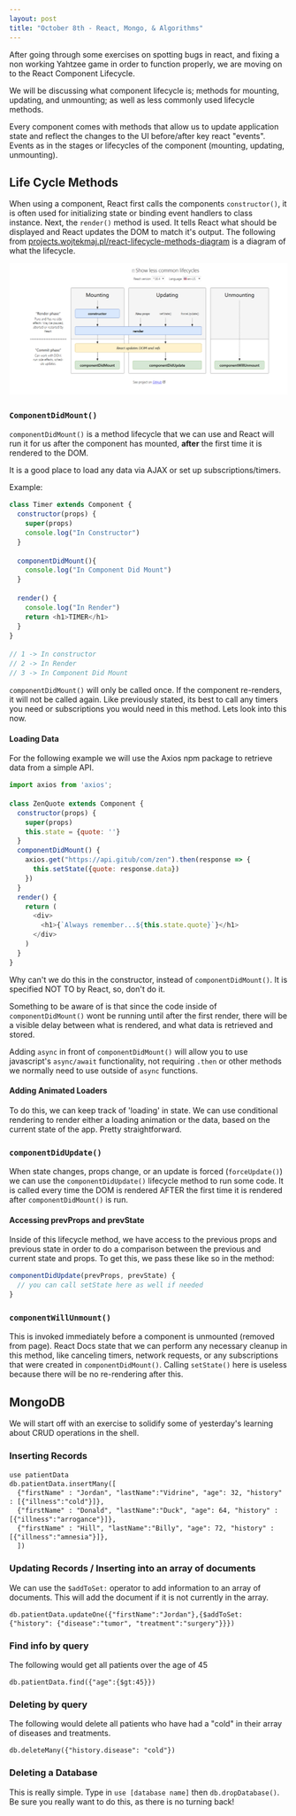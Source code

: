 ```yaml
---
layout: post
title: "October 8th - React, Mongo, & Algorithms"
---
```

After going through some exercises on spotting bugs in react, and fixing a non working Yahtzee game in order to function properly, we are moving on to the React Component Lifecycle.

We will be discussing what component lifecycle is; methods for mounting, updating, and unmounting; as well as less commonly used lifecycle methods.

Every component comes with methods that allow us to update application state and reflect the changes to the UI before/after key react "events". Events as in the stages or lifecycles of the component (mounting, updating, unmounting).

<!--more-->

## Life Cycle Methods

When using a component, React first calls the components `constructor()`, it is often used for initializing state or binding event handlers to class instance. Next, the `render()` method is used. It tells React what should be displayed and React updates the DOM to match it's output. The following from [projects.wojtekmaj.pl/react-lifecycle-methods-diagram](projects.wojtekmaj.pl/react-lifecycle-methods-diagram) is a diagram of what the lifecycle.

<img src="/assets/img/lifecycle-diagram.png" width="700"/>

### `ComponentDidMount()`

`componentDidMount()` is a method lifecycle that we can use and React will run it for us after the component has mounted, **after** the first time it is rendered to the DOM.

It is a good place to load any data via AJAX or set up subscriptions/timers.

Example:
```javascript
class Timer extends Component {
  constructor(props) {
    super(props)
    console.log("In Constructor")
  }

  componentDidMount(){
    console.log("In Component Did Mount")
  }

  render() {
    console.log("In Render")
    return <h1>TIMER</h1>
  }
}

// 1 -> In constructor
// 2 -> In Render
// 3 -> In Component Did Mount
```
`componentDidMount()` will only be called once. If the component re-renders, it will not be called again. Like previously stated, its best to call any timers you need or subscriptions you would need in this method. Lets look into this now.

#### Loading Data
For the following example we will use the Axios npm package to retrieve data from a simple API.

```javascript
import axios from 'axios';

class ZenQuote extends Component {
  constructor(props) {
    super(props)
    this.state = {quote: ''}
  }
  componentDidMount() {
    axios.get("https://api.gitub/com/zen").then(response => {
      this.setState({quote: response.data})
    })
  }
  render() {
    return (
      <div>
        <h1>{`Always remember...${this.state.quote}`}</h1>
      </div>
    )
  }
}
```

Why can't we do this in the constructor, instead of `componentDidMount()`. It is specified NOT TO by React, so, don't do it.

Something to be aware of is that since the code inside of `componentDidMount()` wont be running until after the first render, there will be a visible delay between what is rendered, and what data is retrieved and stored.

Adding `async` in front of `componentDidMount()` will allow you to use javascript's `async/await` functionality, not requiring `.then` or other methods we normally need to use outside of `async` functions.

#### Adding Animated Loaders
To do this, we can keep track of 'loading' in state. We can use conditional rendering to render either a loading animation or the data, based on the current state of the app. Pretty straightforward.

### `componentDidUpdate()`
When state changes, props change, or an update is forced (`forceUpdate()`) we can use the `componentDidUpdate()` lifecycle method to run some code. It is called every time the DOM is rendered AFTER the first time it is rendered after `componentDidMount()` is run.

#### Accessing prevProps and prevState
Inside of this lifecycle method, we have access to the previous props and previous state in order to do a comparison between the previous and current state and props. To get this, we pass these like so in the method:
```javascript
componentDidUpdate(prevProps, prevState) {
  // you can call setState here as well if needed
}
```
### `componentWillUnmount()`
This is invoked immediately before a component is unmounted (removed from page). React Docs state that we can perform any necessary cleanup in this method, like canceling timers, network requests, or any subscriptions that were created in `componentDidMount()`. Calling `setState()` here is useless because there will be no re-rendering after this.

## MongoDB
We will start off with an exercise to solidify some of yesterday's learning about CRUD operations in the shell.

### Inserting Records
```
use patientData
db.patientData.insertMany([
  {"firstName" : "Jordan", "lastName":"Vidrine", "age": 32, "history" : [{"illness":"cold"}]},
  {"firstName" : "Donald", "lastName":"Duck", "age": 64, "history" : [{"illness":"arrogance"}]},
  {"firstName" : "Hill", "lastName":"Billy", "age": 72, "history" : [{"illness":"amnesia"}]},
  ])
```

### Updating Records / Inserting into an array of documents
We can use the `$addToSet:` operator to add information to an array of documents. This will add the document if it is not currently in the array.
```
db.patientData.updateOne({"firstName":"Jordan"},{$addToSet: {"history": {"disease":"tumor", "treatment":"surgery"}}})
```

### Find info by query
The following would get all patients over the age of 45
```
db.patientData.find({"age":{$gt:45}})
```

### Deleting by query
The following would delete all patients who have had a "cold" in their array of diseases and treatments.
```
db.deleteMany({"history.disease": "cold"})
```

### Deleting a Database
This is really simple. Type in `use [database name]` then `db.dropDatabase()`. Be sure you really want to do this, as there is no turning back!
